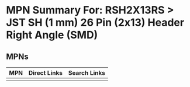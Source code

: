 



# MPN Summary For: RSH2X13RS > JST SH (1 mm) 26 Pin (2x13) Header Right Angle (SMD)

## MPNs
  

|MPN|Direct Links|Search Links|
| :--- | :--- | :--- |
||||
